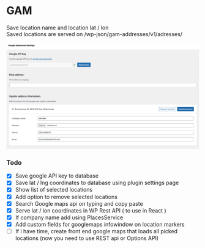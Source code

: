 # GAM
Save location name and location lat / lon <br />
Saved locations are served on /wp-json/gam-addresses/v1/adresses/ 

![GAM Google Addresses Metadata](gam-screenshot.png)

### Todo
- [x] Save google API key to database
- [x] Save lat / lng coordinates to database using plugin settings page
- [x] Show list of selected locations
- [x] Add option to remove selected locations
- [x] Search Google maps api on typing and copy paste
- [x] Serve lat / lon coordinates in WP Rest API ( to use in React )
- [x] If company name add using PlacesService
- [x] Add custom fields for googlemaps infowindow on location markers
- [ ] If i have time, create front end google maps that loads all picked locations (now you need to use REST api or Options API)